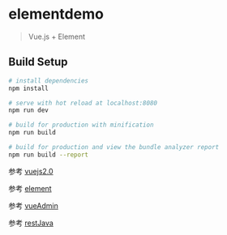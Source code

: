 # elementdemo

> Vue.js + Element

## Build Setup

``` bash
# install dependencies
npm install

# serve with hot reload at localhost:8080
npm run dev

# build for production with minification
npm run build

# build for production and view the bundle analyzer report
npm run build --report
```




参考 [vuejs2.0](http://cn.vuejs.org/) 

参考 [element](http://element.eleme.io/#/zh-CN/component/installation/) 

参考 [vueAdmin](https://github.com/taylorchen709/vueAdmin) 

参考 [restJava](https://github.com/louchenaishang/fastrestjava)

